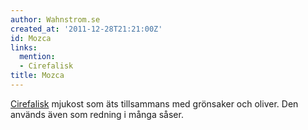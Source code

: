 ```yaml
---
author: Wahnstrom.se
created_at: '2011-12-28T21:21:00Z'
id: Mozca
links:
  mention:
  - Cirefalisk
title: Mozca
---
```


[Cirefalisk] mjukost som äts tillsammans med grönsaker och oliver. Den används även som redning i
många såser.

  [Cirefalisk]: Cirefalisk